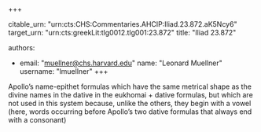 +++


citable_urn: "urn:cts:CHS:Commentaries.AHCIP:Iliad.23.872.aK5Ncy6"
target_urn: "urn:cts:greekLit:tlg0012.tlg001:23.872"
title: "Iliad 23.872"

authors:
- email: "muellner@chs.harvard.edu"
  name: "Leonard Muellner"
  username: "lmuellner"
+++

<p>Apollo’s name-epithet formulas which have the same metrical shape as the divine names in the dative in the eukhomai + dative formulas, but which are not used in this system because, unlike the others, they begin with a vowel (here, words occurring before Apollo’s two dative formulas that always end with a consonant)</p>
